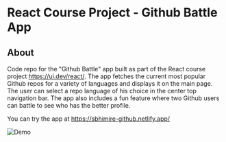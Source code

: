 # React Course Project - Github Battle App

## About

Code repo for the "Github Battle" app built as part of the React course project https://ui.dev/react/. The app fetches the current most popular Github repos for a variety of languages and displays it on the main page. The user can select a repo language of his choice in the center top navigation bar. The app also includes a fun feature where two Github users can battle to see who has the better profile.

You can try the app at https://sbhimire-github.netlify.app/

![Demo](demo.gif)

